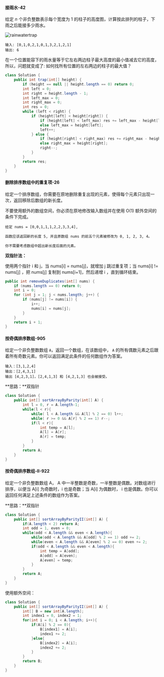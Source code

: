 #### 接雨水-42

给定 *n* 个非负整数表示每个宽度为 1 的柱子的高度图，计算按此排列的柱子，下雨之后能接多少雨水。

![rainwatertrap](E:\markdown笔记\图片\rainwatertrap.png)

```
输入: [0,1,0,2,1,0,1,3,2,1,2,1]
输出: 6
```

在一个位置能容下的雨水量等于它左右两边柱子最大高度的最小值减去它的高度，所以，问题就变成了: 如何找所有位置的左右两边的柱子的最大值？

```java
class Solution {
    public int trap(int[] height) {
        if (height == null || height.length == 0) return 0;
        int left = 0;
        int right = height.length - 1;
        int left_max = 0;
        int right_max = 0;
        int res = 0;
        while (left < right) {
            if (height[left] < height[right]) {
                if (height[left] < left_max) res += left_max - height[left];
                else left_max = height[left];
                left++;
            } else {
                if (height[right] < right_max) res += right_max - height[right];
                else right_max = height[right];
                right--;
            }
        }
        return res; 
    }
}
```



#### 删除排序数组中的重复项-26

给定一个排序数组，你需要在原地删除重复出现的元素，使得每个元素只出现一次，返回移除后数组的新长度。

不要使用额外的数组空间，你必须在原地修改输入数组并在使用 O(1) 额外空间的条件下完成。

```
给定 nums = [0,0,1,1,1,2,2,3,3,4],

函数应该返回新的长度 5, 并且原数组 nums 的前五个元素被修改为 0, 1, 2, 3, 4。

你不需要考虑数组中超出新长度后面的元素。
```

**双指针法：**

使用两个指针 i 和 j，当 nums[i] = nums[j]，就增加 j 跳过重复项；当 nums[i] != nums[j] ，把 nums[j] 复制到 nums[i+1]，然后递增 i ，直到循环结束。

```java
public int removeDuplicates(int[] nums) {
    if (nums.length == 0) return 0;
    int i = 0;
    for (int j = 1; j < nums.length; j++) {
        if (nums[j] != nums[i]) {
            i++;
            nums[i] = nums[j];
        }
    }
    return i + 1;
}
```



#### 按奇偶排序数组-905

给定一个非负整数数组 `A`，返回一个数组，在该数组中， `A` 的所有偶数元素之后跟着所有奇数元素。你可以返回满足此条件的任何数组作为答案。

```
输入：[3,1,2,4]
输出：[2,4,3,1]
输出 [4,2,3,1]，[2,4,1,3] 和 [4,2,1,3] 也会被接受。
```

**思路：**双指针

```java
class Solution {
    public int[] sortArrayByParity(int[] A) {
        int l = 0, r = A.length-1;
        while(l < r){
            while( l < A.length && A[l] % 2 == 0) l++;
            while( r >= 0 && A[r] % 2 == 1) r--;
            if(l < r){
                int temp = A[l];
                A[l] = A[r];
                A[r] = temp;
            }            
        }
        return A;
    }
}
```



#### 按奇偶排序数组-II-922

给定一个非负整数数组 A， A 中一半整数是奇数，一半整数是偶数。对数组进行排序，以便当 A[i] 为奇数时，i 也是奇数；当 A[i] 为偶数时， i 也是偶数。你可以返回任何满足上述条件的数组作为答案。

**思路：**双指针

```java
class Solution {
    public int[] sortArrayByParityII(int[] A) {
        if(A.length < 2) return A;
        int odd = 1, even = 0;
        while(odd < A.length && even < A.length){
            while(odd < A.length && A[odd] % 2 == 1) odd += 2;
            while(even < A.length && A[even] % 2 == 0) even += 2;
            if(odd < A.length && even < A.length){
                int temp = A[odd];
                A[odd] = A[even];
                A[even] = temp;
            }
        }
        return A;
    }
}
```

使用额外空间：

```java
class Solution {
    public int[] sortArrayByParityII(int[] A) {
        int[] B = new int[A.length];
        int index1 = 0, index2 = 1;
        for(int i = 0; i < A.length; i++){
            if(A[i] % 2 == 0){
                B[index1] = A[i];
                index1 += 2;
            }else{
                B[index2] = A[i];
                index2 += 2;
            }
        }
        return B;
    }
}
```

